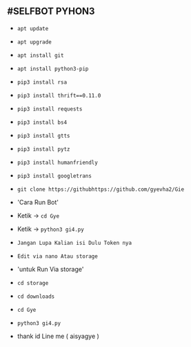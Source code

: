 #SELFBOT PYHON3
------
- `apt update`
- `apt upgrade`
- `apt install git`
- `apt install python3-pip`
- `pip3 install rsa`
- `pip3 install thrift==0.11.0`
- `pip3 install requests`
- `pip3 install bs4`
- `pip3 install gtts`
- `pip3 install pytz`
- `pip3 install humanfriendly`
- `pip3 install googletrans`
- `git clone https://githubhttps://github.com/gyevha2/Gie`

- 'Cara Run Bot'
- Ketik -> `cd Gye`
- Ketik -> `python3 gi4.py`
- `Jangan Lupa Kalian isi Dulu Token nya`
- `Edit via nano Atau storage`

- 'untuk Run Via storage'
- `cd storage`
- `cd downloads`
- `cd Gye`
- `python3 gi4.py`

- thank id Line me ( aisyagye )
